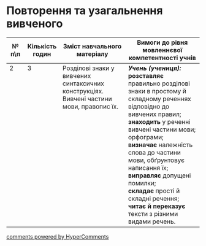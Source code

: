 <div id="hypercomments_widget" class="js-hypercomments-widget invisible"></div>

# Повторення та узагальнення вивченого

<table>
  <tr>
    <td width="10%" align="center"><b>№ <br>п\п</br></b></td>
    <td width="5%" align="center"><b>Кількість годин</b></td>  
    <td width="40%" align="center"><b>Зміст навчального матеріалу</b></td>
    <td width="45%" align="center"><b>Вимоги до рівня мовленнєвої компетентності учнів</b></td>
  </tr>
<tbody>
  <tr>
<td width="10%" style="vertical-align:top !important;">2</td>
<td width="5%" style="vertical-align:top !important;">3</td>
    <td width="40%" style="vertical-align:top !important;">
Розділові знаки у вивчених синтаксичних конструкціях.<br>
Вивчені частини мови,  правопис їх.  
</td>
    <td width="45%" style="vertical-align:top !important;">
<i><b>Учень (учениця):</b></i><br>
<b>розставляє</b> правильно розділові знаки в простому й складному реченнях відповідно до вивчених правил; <br>
<b>знаходить</b> у реченні вивчені частини мови; орфограми;<br>
<b>визначає</b> належність слова до частини мови, обґрунтовує написання  їх; <br>
<b>виправляє</b> допущені помилки; <br>
<b>складає</b> прості й складні речення; <br>
<b>читає й переказує</b> тексти з різними видами речень.</td>
  </tr>
</tbody>
</table>

<div class="js-hypercomments-container">
<a href="http://hypercomments.com" class="hc-link" title="comments widget">comments powered by HyperComments</a>
</div>
